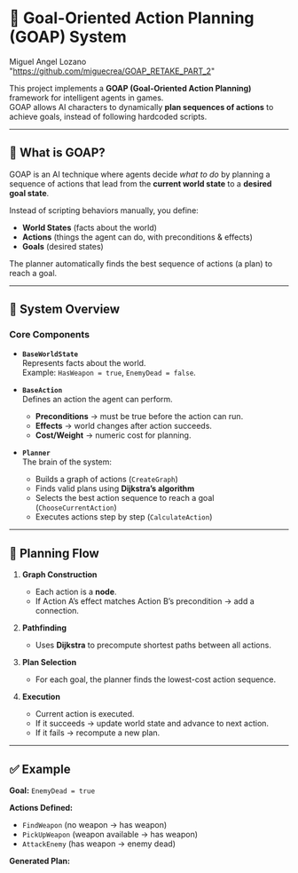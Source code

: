 


# 🎯 Goal-Oriented Action Planning (GOAP) System


Miguel Angel Lozano "https://github.com/miguecrea/GOAP_RETAKE_PART_2"


This project implements a **GOAP (Goal-Oriented Action Planning)** framework for intelligent agents in games.  
GOAP allows AI characters to dynamically **plan sequences of actions** to achieve goals, instead of following hardcoded scripts.  

---

## 🚀 What is GOAP?

GOAP is an AI technique where agents decide *what to do* by planning a sequence of actions that lead from the **current world state** to a **desired goal state**.  

Instead of scripting behaviors manually, you define:  
- **World States** (facts about the world)  
- **Actions** (things the agent can do, with preconditions & effects)  
- **Goals** (desired states)  

The planner automatically finds the best sequence of actions (a plan) to reach a goal.  

---

## 🧩 System Overview

### Core Components
- **`BaseWorldState`**  
  Represents facts about the world.  
  Example: `HasWeapon = true`, `EnemyDead = false`.

- **`BaseAction`**  
  Defines an action the agent can perform.  
  - **Preconditions** → must be true before the action can run.  
  - **Effects** → world changes after action succeeds.  
  - **Cost/Weight** → numeric cost for planning.  

- **`Planner`**  
  The brain of the system:  
  - Builds a graph of actions (`CreateGraph`)  
  - Finds valid plans using **Dijkstra’s algorithm**  
  - Selects the best action sequence to reach a goal (`ChooseCurrentAction`)  
  - Executes actions step by step (`CalculateAction`)  

---

## 🔄 Planning Flow

1. **Graph Construction**  
   - Each action is a **node**.  
   - If Action A’s effect matches Action B’s precondition → add a connection.  

2. **Pathfinding**  
   - Uses **Dijkstra** to precompute shortest paths between all actions.  

3. **Plan Selection**  
   - For each goal, the planner finds the lowest-cost action sequence.  

4. **Execution**  
   - Current action is executed.  
   - If it succeeds → update world state and advance to next action.  
   - If it fails → recompute a new plan.  

---

## ✅ Example

**Goal:** `EnemyDead = true`  

**Actions Defined:**  
- `FindWeapon` (no weapon → has weapon)  
- `PickUpWeapon` (weapon available → has weapon)  
- `AttackEnemy` (has weapon → enemy dead)  

**Generated Plan:**  

